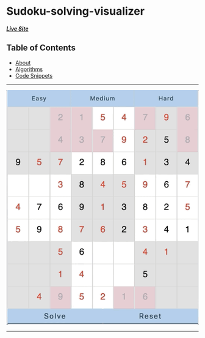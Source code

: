 # Sudoku-solving-visualizer

##### [Live Site](https://tarikgul.github.io/Sudoku-solving-visualizer/dist/)

## Table of Contents

* [About](#about)
* [Algorithms](#algorithms)
* [Code Snippets](#code-snippets)

---

![sudoku](public/sudoku-gif.gif)

---
